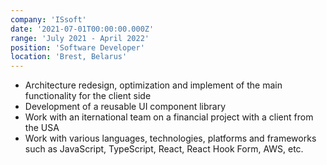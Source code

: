 ```yaml
---
company: 'ISsoft'
date: '2021-07-01T00:00:00.000Z'
range: 'July 2021 - April 2022'
position: 'Software Developer'
location: 'Brest, Belarus'
---
```


-   Architecture redesign, optimization and implement of the main functionality for the client side
-   Development of a reusable UI component library
-   Work with an iternational team on a financial project with a client from the USA
-   Work with various languages, technologies, platforms and frameworks such as JavaScript, TypeScript, React, React Hook Form, AWS, etc.
